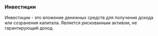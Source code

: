 ### Инвестиции
Инвестиции - это вложение денежных средств для получения дохода или созранения капитала. Является рискованным активом, не гарантирующий доход.